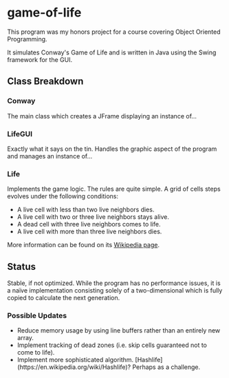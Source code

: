 # game-of-life

This program was my honors project for a course covering Object Oriented Programming.

It simulates Conway's Game of Life and is written in Java using the Swing framework for the GUI.

<h2>Class Breakdown</h2>

<h3>Conway</h3>

The main class which creates a JFrame displaying an instance of...

<h3>LifeGUI</h3>

Exactly what it says on the tin. Handles the graphic aspect of the program and manages an instance of...

<h3>Life</h3>

Implements the game logic. The rules are quite simple. A grid of cells steps evolves under the following conditions:

<ul>
<li>A live cell with less than two live neighbors dies.</li>
<li>A live cell with two or three live neighbors stays alive.</li>
<li>A dead cell with three live neighbors comes to life.</li>
<li>A live cell with more than three live neighbors dies.</li>
</ul>

More information can be found on its [Wikipedia page](https://en.wikipedia.org/wiki/Conway%27s_Game_of_Life).

<h2>Status</h2>

Stable, if not optimized. While the program has no performance issues, it is a naïve implementation consisting solely of a two-dimensional which is fully copied to calculate the next generation.

<h3>Possible Updates</h3>

<ul>
<li>Reduce memory usage by using line buffers rather than an entirely new array.</li>
<li>Implement tracking of dead zones (i.e. skip cells guaranteed not to come to life).</li>
<li>Implement more sophisticated algorithm. [Hashlife](https://en.wikipedia.org/wiki/Hashlife)? Perhaps as a challenge.</li>
</ul>
